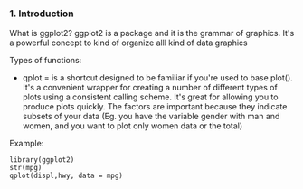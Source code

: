 ### 1. Introduction
What is ggplot2? ggplot2 is a package and it is the grammar of graphics. It's a powerful concept to kind of organize alll kind of data graphics

Types of functions:
- qplot = is a shortcut designed to be familiar if you're used to base plot(). It's a convenient wrapper for creating a number of different types of plots using a consistent calling scheme. It's great for allowing you to produce plots quickly. The factors are important because they indicate subsets of your data (Eg. you have the variable gender with man and women, and you want to plot only women data or the total)

Example:
```[R]
library(ggplot2)
str(mpg)
qplot(displ,hwy, data = mpg)
```

